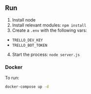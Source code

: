 
## Run

1. Install node
2. Install relevant modules: `npm install`
3. Create a `.env` with the following vars:
  - `TRELLO_DEV_KEY`
  - `TRELLO_BOT_TOKEN`
4. Start the process: `node server.js`

### Docker

To run:
```zsh
docker-compose up -d
```